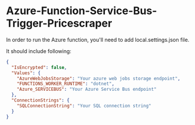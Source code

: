 # Azure-Function-Service-Bus-Trigger-Pricescraper

In order to run the Azure function, you'll need to add local.settings.json file.

It should include following:

```json
{
  "IsEncrypted": false,
  "Values": {
    "AzureWebJobsStorage": "Your azure web jobs storage endpoint",
    "FUNCTIONS_WORKER_RUNTIME": "dotnet",
    "Azure_SERVICEBUS": "Your Azure Service Bus endpoint"
  }, 
  "ConnectionStrings": {
    "SQLConnectionString": "Your SQL connection string"
  }
}
```
